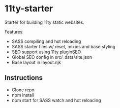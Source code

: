# 11ty-starter

Starter for building 11ty static websites.

Features:

- SASS compiling and hot reloading
- SASS starter files w/ reset, mixins and base styling
- SEO support using [11ty pluginSEO](https://www.npmjs.com/package/eleventy-plugin-seo)
- Global SEO config in src/_data/site.json
- Base layout in layout.njk

## Instructions

- Clone repo
- npm install
- npm start for SASS watch and hot reloading
